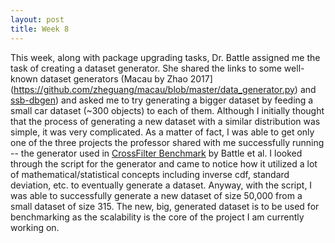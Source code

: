 ```yaml
---
layout: post
title: Week 8
---
```


This week, along with package upgrading tasks, Dr. Battle assigned me the task of creating a dataset generator.  She shared the links to some well-known dataset generators (Macau by Zhao 2017](https://github.com/zheguang/macau/blob/master/data_generator.py) and [ssb-dbgen](https://github.com/eyalroz/ssb-dbgen/tree/2cf0f2f6e691a8b45a71c76a032e90f36617633e)) and asked me to try generating a bigger dataset by feeding a small car dataset (~300 objects) to each of them.  Although I initially thought that the process of generating a new dataset with a similar distribution was simple, it was very complicated.  As a matter of fact, I was able to get only one of the three projects the professor shared with me successfully running -- the generator used in [CrossFilter Benchmark](https://github.com/leibatt/crossfilter-benchmark-public) by Battle et al.  I looked through the script for the generator and came to notice how it utilized a lot of mathematical/statistical concepts including inverse cdf, standard deviation, etc. to eventually generate a dataset.  Anyway, with the script, I was able to successfully generate a new dataset of size 50,000 from a small dataset of size 315.  The new, big, generated dataset is to be used for benchmarking as the scalability is the core of the project I am currently working on.
